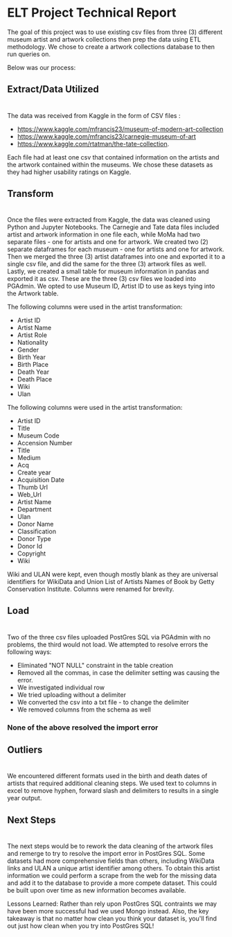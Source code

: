 
# ELT Project Technical Report
The goal of this project was to use existing csv files from three (3) different museum artist and artwork collections then prep the data using ETL methodology.  We chose to create a artwork collections database to then run queries on.

Below was our process:

## Extract/Data Utilized
#
The data was received from Kaggle in the form of CSV files :
- https://www.kaggle.com/mfrancis23/museum-of-modern-art-collection
- https://www.kaggle.com/mfrancis23/carnegie-museum-of-art
- https://www.kaggle.com/rtatman/the-tate-collection. 

Each file had at least one csv that contained information on the artists and the artwork contained within the museums. We chose these datasets as they had higher usability ratings on Kaggle.

## Transform
#
Once the files were extracted from Kaggle, the data was cleaned using Python and Jupyter Notebooks. The Carnegie and Tate data files included artist and artwork information in one file each, while MoMa had two separate files - one for artists and one for artwork. We created two (2) separate dataframes for each museum - one for artists and one for artwork. Then we merged the three (3) artist dataframes into one and exported it to a single csv file, and did the same for the three (3) artwork files as well. Lastly, we created a small table for museum information in pandas and exported it as csv. These are the three (3) csv files we loaded into PGAdmin. We opted to use Museum ID, Artist ID to use as keys tying into the Artwork table. 


The following columns were used in the artist transformation:
- Artist ID 
- Artist Name 
- Artist Role 
- Nationality 
- Gender 
- Birth Year 
- Birth Place 
- Death Year 
- Death Place 
- Wiki 
- Ulan

The following columns were used in the artist transformation:
- Artist ID 
- Title 
- Museum Code 
- Accension Number
- Title 
- Medium  
- Acq 
- Create year 
- Acquisition Date 
- Thumb Url 
- Web_Url  
- Artist Name 
- Department 
- Ulan  
- Donor Name
- Classification
- Donor Type
- Donor Id
- Copyright 
- Wiki

Wiki and ULAN were kept, even though mostly blank as they are universal identifiers for WikiData and Union List of Artists Names of Book by Getty Conservation Institute. Columns were renamed for brevity.


## Load
#
Two of the three csv files uploaded PostGres SQL via PGAdmin with no problems, the third would not load. We attempted to resolve errors the following ways:
- Eliminated "NOT NULL" constraint in the table creation
- Removed all the commas, in case the delimiter setting was causing the error.
- We investigated individual row
- We tried uploading without a delimiter
- We converted the csv into a txt file - to change the delimiter
- We removed columns from the schema as well

### None of the above resolved the import error

## Outliers
#
We encountered different formats used in the birth and death dates of artists that required additional cleaning steps. We used text to columns in excel to remove hyphen, forward slash and delimiters to results in a single year output. 

## Next Steps
#
The next steps would be to rework the data cleaning of the artwork files and remerge to try to resolve the import error in PostGres SQL. Some datasets had more comprehensive fields than others, including WikiData links and ULAN a unique artist identifier among others. To obtain this artist information we could perform a scrape from the web for the missing data and add it to the database to provide a more compete dataset.  This could be built upon over time as new information becomes available. 

Lessons Learned:
Rather than rely upon PostGres SQL contraints we may have been more successful had we used Mongo instead. Also, the key takeaway is that no matter how clean you think your dataset is, you'll find out just how clean when you try into PostGres SQL!
